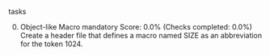 tasks

0. Object-like Macro
mandatory
Score: 0.0% (Checks completed: 0.0%)
Create a header file that defines a macro named SIZE as an abbreviation for the token 1024.
